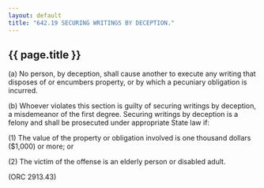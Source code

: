 ```yaml
---
layout: default 
title: "642.19 SECURING WRITINGS BY DECEPTION."
---
```


{{ page.title }}
----------------

​(a) No person, by deception, shall cause another to execute any writing
that disposes of or encumbers property, or by which a pecuniary
obligation is incurred.

​(b) Whoever violates this section is guilty of securing writings by
deception, a misdemeanor of the first degree. Securing writings by
deception is a felony and shall be prosecuted under appropriate State
law if:

​(1) The value of the property or obligation involved is one thousand
dollars (\$1,000) or more; or

​(2) The victim of the offense is an elderly person or disabled adult.

(ORC 2913.43)
